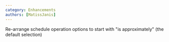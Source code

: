 ```yaml
---
category: Enhancements
authors: [MatissJanis]
---
```


Re-arrange schedule operation options to start with "is approximately" (the default selection)
